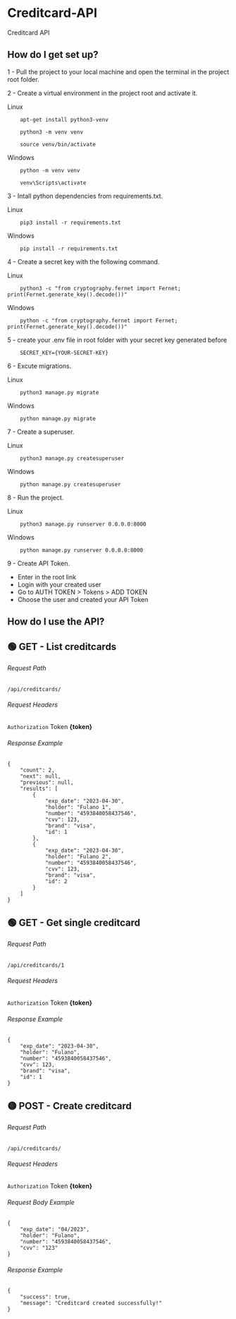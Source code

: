 # Creditcard-API
Creditcard API

## How do I get set up?

1 - Pull the project to your local machine and open the terminal in the project root folder.</br>

2 - Create a virtual environment in the project root and activate it.

Linux
        
        apt-get install python3-venv
        
        python3 -m venv venv
        
        source venv/bin/activate

Windows

        python -m venv venv
    
        venv\Scripts\activate
        
3 - Intall python dependencies from requirements.txt.

Linux
        
        pip3 install -r requirements.txt

Windows

        pip install -r requirements.txt
    
4 - Create a secret key with the following command.
        
Linux
        
        python3 -c "from cryptography.fernet import Fernet; print(Fernet.generate_key().decode())"

Windows
        
        python -c "from cryptography.fernet import Fernet; print(Fernet.generate_key().decode())"
        
5 - create your .env file in root folder with your secret key generated before

        SECRET_KEY={YOUR-SECRET-KEY}

6 - Excute migrations.

Linux

        python3 manage.py migrate

Windows 
        
        python manage.py migrate

7 - Create a superuser.

Linux

        python3 manage.py createsuperuser

Windows       

        python manage.py createsuperuser
        
8 - Run the project.

Linux
        
        python3 manage.py runserver 0.0.0.0:8000
  
Windows
     
        python manage.py runserver 0.0.0.0:8000

9 - Create API Token.

- Enter in the root link
- Login with your created user
- Go to AUTH TOKEN > Tokens > ADD TOKEN
- Choose the user and created your API Token

## How do I use the API?

## 🟢 GET - List creditcards

###### Request Path
```
/api/creditcards/
```
###### Request Headers
`Authorization` Token **{token}**

###### Response Example
```
{
    "count": 2,
    "next": null,
    "previous": null,
    "results": [
        {
            "exp_date": "2023-04-30",
            "holder": "Fulano 1",
            "number": "4593840058437546",
            "cvv": 123,
            "brand": "visa",
            "id": 1
        },
        {
            "exp_date": "2023-04-30",
            "holder": "Fulano 2",
            "number": "4593840058437546",
            "cvv": 123,
            "brand": "visa",
            "id": 2
        }
    ]
}
```

## 🟢 GET - Get single creditcard 

###### Request Path
```
/api/creditcards/1
```
###### Request Headers
`Authorization` Token **{token}**

###### Response Example
```
{
    "exp_date": "2023-04-30",
    "holder": "Fulano",
    "number": "4593840058437546",
    "cvv": 123,
    "brand": "visa",
    "id": 1
}
```

## 🟡 POST - Create creditcard 

###### Request Path
```
/api/creditcards/
```
###### Request Headers
`Authorization` Token **{token}**

###### Request Body Example
```
{
    "exp_date": "04/2023",
    "holder": "Fulano",
    "number": "4593840058437546",
    "cvv": "123"
}
```
###### Response Example
```
{
    "success": true,
    "message": "Creditcard created successfully!"
}
```
